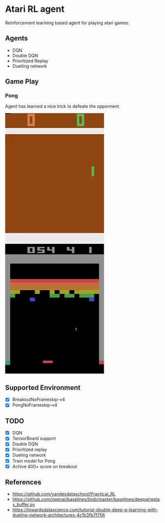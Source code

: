 # Atari RL agent
Reinforcement learining based agent for playing atari games.

## Agents
- DQN
- Double DQN
- Prioritized Replay
- Dueiling network



## Game Play
### Pong
Agent has learned a nice trick to defeate the opponnent.

![Pong](images/pong.gif)
![BreakoutDeterministic](images/breakout.gif)


## Supported Environment
- [x] BreakoutNoFrameskip-v4
- [x] PongNoFrameskip-v4

## TODO
- [x] DQN
- [x] TensorBoard support
- [x] Double DQN
- [x] Prioritized replay
- [x] Dueling network
- [X] Train model for Pong
- [x] Achive 400+ score on breakout

## References
- https://github.com/yandexdataschool/Practical_RL
- https://github.com/openai/baselines/blob/master/baselines/deepq/replay_buffer.py
- https://towardsdatascience.com/tutorial-double-deep-q-learning-with-dueling-network-architectures-4c1b3fb7f756


